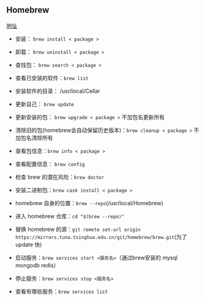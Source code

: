 ## Homebrew
[地址](https://brew.sh/index_zh-cn.html)
- 安装： `brew install < package >`
- 卸载： `brew uninstall < package >`
- 查找包： `brew search < package >`
- 查看已安装的软件：`brew list`
- 安装软件的目录： /usr/local/Cellar
- 更新自己： `brew update`
- 更新安装的包： `brew upgrade < package >` 不加包名更新所有
- 清除旧的包(homebrew会自动保留历史版本)：`brew cleanup < package >` 不加包名清除所有
- 查看包信息：`brew info < package >`
- 查看配置信息： `brew config`
- 检查 brew 的潜在风险：`brew doctor`
- 安装二进制包：`brew cask install < package >`
- homebrew 自身的位置：`brew --repo`(/usr/local/Homebrew)

- 进入 homebrew 仓库：`cd "$(brew --repo)"`
- 替换 homebrew 的源：`git remote set-url origin https://mirrors.tuna.tsinghua.edu.cn/git/homebrew/brew.git`(为了 update 快)

- 启动服务：`brew services start <服务名>`（通过brew安装的 mysql mongodb redis）
- 停止服务：`brew services stop <服务名>`
- 查看有哪些服务：`brew services list`